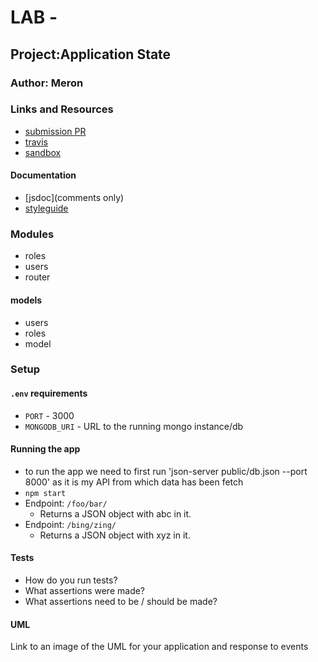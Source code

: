 # LAB - 

## Project:Application State

### Author: Meron

### Links and Resources
* [submission PR](http://xyz.com)
* [travis](http://xyz.com)
* [sandbox](https://codesandbox.io/s/github/meron-401n14/lab-26)


#### Documentation
* [jsdoc](comments only)
* [styleguide](https://github.com/shri/JSDoc-Style-Guide#functions)


### Modules
* roles
* users
* router
#### models
* users
* roles
* model

### Setup
#### `.env` requirements
* `PORT` - 3000
* `MONGODB_URI` - URL to the running mongo instance/db

#### Running the app
* to run the app we need to first run 'json-server public/db.json --port 8000' as it is my API 
  from which data has been fetch 
* `npm start`
* Endpoint: `/foo/bar/`
  * Returns a JSON object with abc in it.
* Endpoint: `/bing/zing/`
  * Returns a JSON object with xyz in it.
  
#### Tests
* How do you run tests?
* What assertions were made?
* What assertions need to be / should be made?

#### UML
Link to an image of the UML for your application and response to events


